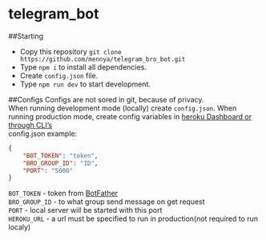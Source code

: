# telegram_bot
##Starting
* Copy this repository `git clone https://github.com/mennya/telegram_bro_bot.git` 
* Type `npm i` to install all dependencies.  
* Create `config.json` file.  
* Type `npm run dev` to start development.  

##Configs
Configs are not sored in git, because of privacy.  
When running development mode (locally) create `config.json`.
When running production mode, create config variables in [heroku Dashboard or through CLI’s](https://devcenter.heroku.com/articles/config-vars)   
config.json example:
```json
{
	"BOT_TOKEN": "token",
	"BRO_GROUP_ID": "ID",
	"PORT": "5000"
}
```

`BOT_TOKEN` - token from [BotFather](https://telegram.me/botfather)  
`BRO_GROUP_ID` - to what group send message on get request  
`PORT` - local server will be started with this port  
`HEROKU_URL` - a url must be specified to run in production(not required to run localy)  

